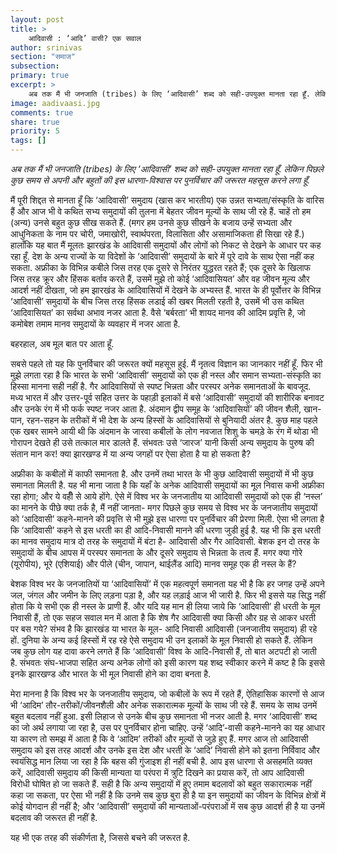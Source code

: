 ```yaml
---
layout: post
title: >
    आदिवासी : ‘आदि’ वासी? एक सवाल
author: srinivas
section: "समाज"
subsection:
primary: true
excerpt: >
    अब तक मैं भी जनजाति (tribes) के लिए ‘आदिवासी’ शब्द को सही-उपयुक्त मानता रहा हूँ. लेकिन पिछले कुछ समय से अपनी और बहुतों की इस धारणा-विश्वास पर पुनर्विचार की जरूरत महसूस करने लगा हूँ.
image: aadivaasi.jpg
comments: true
share: true
priority: 5
tags: []
---
```


*अब तक मैं भी जनजाति (tribes) के लिए ‘आदिवासी’ शब्द को सही-उपयुक्त मानता रहा हूँ. लेकिन पिछले कुछ समय से अपनी और बहुतों की इस धारणा-विश्वास पर पुनर्विचार की जरूरत महसूस करने लगा हूँ.*

मैं पूरी शिद्दत से मानता हूँ कि ‘आदिवासी’ समुदाय (खास कर भारतीय) एक उन्नत सभ्यता/संस्कृति के वारिस हैं और आज भी वे कथित सभ्य समुदायों की तुलना में बेहतर जीवन मूल्यों के साथ जी रहे हैं. चाहें तो हम (अन्य) उनसे बहुत कुछ सीख सकते हैं. (मगर हम उनसे कुछ सीखने के बजाय उन्हें सभ्यता और आधुनिकता के नाम पर चोरी, जमाखोरी, स्वार्थपरता, विलासिता और असामाजिकता ही सिखा रहे हैं.) हालाँकि यह बात मैं मूलतः झारखंड के आदिवासी समुदायों और लोगों को निकट से देखने के आधार पर कह रहा हूँ. देश के अन्य राज्यों के या विदेशों के ‘आदिवासी’ समुदायों के बारे में पूरे दावे के साथ ऐसा नहीं कह सकता. अफ्रीका के विभिन्न कबीले जिस तरह एक दूसरे से निरंतर युद्धरत रहते हैं; एक दूसरे के खिलाफ जिस तरह क्रूर और हिंसक बर्ताव करते हैं, उसमें मुझे तो कोई ‘आदिवासियत’ और वह जीवन मूल्य और आदर्श नहीं दीखता, जो हम झारखंड के आदिवासियों में देखने के अभ्यस्त हैं. भारत के ही पूर्वोत्तर के विभिन्न ‘आदिवासी’ समुदायों के बीच जिस तरह हिंसक लडाई की खबर मिलती रहती है, उसमें भी उस कथित ‘आदिवासियत’ का सर्वथा अभाव नजर आता है. वैसे ‘बर्बरता’ भी शायद मानव की आदिम प्रवृत्ति है, जो कमोबेश तमाम मानव समुदायों के व्यवहार में नजर आता है.

बहरहाल, अब मूल बात पर आता हूँ.

सबसे पहले तो यह कि पुनर्विचार की जरूरत क्यों महसूस हुई. मैं नृतत्व विज्ञान का जानकार नहीं हूँ. फिर भी मुझे लगता रहा है कि भारत के सभी ‘आदिवासी’ समुदायों को एक ही नस्ल और समान सभ्यता-संस्कृति का  हिस्सा मानना सही नहीं है. गैर आदिवासियों से स्पष्ट भिन्नता और परस्पर अनेक समानताओं के बावजूद. मध्य भारत में और उत्तर-पूर्व सहित उत्तर के पहाड़ी इलाकों में बसे ‘आदिवासी’ समुदायों की शारीरिक बनावट और उनके रंग में भी फर्क स्पष्ट नजर आता है. अंदमान द्वीप समूह के ‘आदिवासियों’ की जीवन शैली, खान-पान, रहन-सहन के तरीकों में भी देश के अन्य हिस्सों के आदिवासियों से बुनियादी अंतर है. कुछ माह पहले एक खबर सामने आयी थी कि अंदमान के जारवा कबीलों के लोग नवजात शिशु के चमड़े के रंग में थोडा भी गोरापन देखते ही उसे तत्काल मार डालते हैं. संभवतः उसे ‘जारज’ यानी किसी अन्य समुदाय के पुरुष की संतान मान कर! क्या झारखण्ड में या अन्य जगहों पर ऐसा होता है या हो सकता है?

अफ्रीका के कबीलों में काफी समानता है. और उनमें तथा भारत के भी कुछ आदिवासी समुदायों में भी कुछ समानता मिलती है. यह भी माना जाता है कि यहाँ के अनेक आदिवासी समुदायों का मूल निवास कभी अफ्रीका रहा होगा; और ये वहीँ से आये होंगे. ऐसे में विश्व भर के जनजातीय या आदिवासी समुदायों को एक ही ‘नस्ल’ का मानने के पीछे क्या तर्क है, मैं नहीं जानता- मगर पिछले कुछ समय से विश्व भर के जनजातीय समुदायों को ‘आदिवासी’ कहने-मानने की प्रवृत्ति से भी मुझे इस धारणा पर पुनर्विचार की प्रेरणा मिली. ऐसा भी लगता है कि ‘आदिवासी’ कहने से इस धरती का ही आदि-निवासी मानने की धरणा जुडी हुई है. यह भी कि इस धरती  का मानव समुदाय मात्र दो तरह के समुदायों में बंटा है- आदिवासी और गैर आदिवासी. बेशक इन दो तरह के समुदायों के बीच आपस में परस्पर समानता के और दूसरे समुदाय से भिन्नता के तत्व हैं. मगर क्या गोरे (यूरोपीय), भूरे (एशियाई) और पीले (चीन, जापान, थाईलैंड आदि) मानव समूह एक ही नस्ल के हैं?

बेशक विश्व भर के जनजातियों या ‘आदिवासियों’ में एक महत्वपूर्ण समानता यह भी है कि हर जगह उन्हें अपने जल, जंगल और जमीन के लिए लड़ना पड़ा है, और यह लड़ाई आज भी जारी है. फिर भी इससे यह सिद्ध नहीं होता कि ये सभी एक ही नस्ल के प्राणी हैं. और यदि यह मान ही लिया जाये कि ‘आदिवासी’ ही धरती के मूल निवासी हैं, तो एक सहज सवाल मन में आता है कि शेष गैर आदिवासी क्या किसी और ग्रह से आकर धरती पर बस गये? संभव है कि झारखंड या भारत के मूल- आदि निवासी आदिवासी (जनजातीय समुदाय) ही रहे हों. दुनिया के अन्य कई हिस्सों में रह रहे ऐसे समुदाय भी उन इलाकों के मूल निवासी हो सकते हैं. लेकिन जब कुछ लोग यह दावा करने लगते हैं कि ‘आदिवासी’ विश्व के आदि-निवासी हैं, तो बात अटपटी हो जाती है. संभवतः संघ-भाजपा सहित अन्य अनेक लोगों को इसी कारण यह शब्द स्वीकार करने में कष्ट है कि इससे इनके झारखण्ड और भारत के भी मूल निवासी होने का दावा बनता है.

मेरा मानना है कि विश्व भर के जनजातीय समुदाय, जो कबीलों के रूप में रहते हैं, ऐतिहासिक कारणों से आज भी ‘आदिम’ तौर-तरीकों/जीवनशैली और अनेक सकारात्मक मूल्यों के साथ जी रहे हैं. समय के साथ उनमें बहुत बदलाव नहीं हुआ. इसी लिहाज से उनके बीच कुछ समानता भी नजर आती है. मगर ‘आदिवासी’ शब्द का जो अर्थ लगाया जा रहा है, उस पर पुनर्विचार होना चाहिए. उन्हें ‘आदि’-वासी कहने-मानने का यह आधार या कारण तो समझ में आता है कि वे ‘आदिम’ तरीकों और मूल्यों से जुड़े हुए हैं. मगर आज तो आदिवासी समुदाय को इस तरह आदर्श और उनके इस देश और धरती के ‘आदि’ निवासी होने को इतना निर्विवाद और स्वयंसिद्ध मान लिया जा रहा है कि बहस की गुंजाइश ही नहीं बची है. आप इस धारणा से असहमति व्यक्त करें, आदिवासी समुदाय की किसी मान्यता या परंपरा में त्रुटि दिखने का प्रयास करें, तो आप आदिवासी विरोधी घोषित हो जा सकते हैं. सही है कि अन्य समुदायों में हुए तमाम बदलावों को बहुत सकारात्मक नहीं कहा जा सकता, पर ऐसा भी नहीं है कि उनमे सब कुछ बुरा ही है या इन समुदायों का जीवन के विभिन्न क्षेत्रों में कोई योगदान ही नहीं है; और ‘आदिवासी’ समुदायों की मान्यताओं-परंपराओं में सब कुछ आदर्श ही है या उनमें बदलाव की जरूरत ही नहीं है.

यह भी एक तरह की संकीर्णता है, जिससे बचने की जरूरत है.
